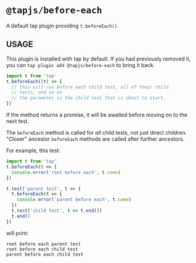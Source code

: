 # `@tapjs/before-each`

A default tap plugin providing `t.beforeEach()`.

## USAGE

This plugin is installed with tap by default. If you had
previously removed it, you can `tap plugin add @tapjs/before-each` to
bring it back.

```ts
import t from 'tap'
t.beforeEach((t) => {
  // this will run before each child test, all of their child
  // tests, and so on
  // the parameter is the child test that is about to start.
})
```

If the method returns a promise, it will be awaited before moving
on to the next test.

The `beforeEach` method is called for _all_ child tests, not just
direct children. "Closer" ancestor `beforeEach` methods are called
after further ancestors.

For example, this test:

```js
import t from 'tap'
t.beforeEach(t => {
  console.error('root before each', t.name)
})

t.test('parent test', t => {
  t.beforeEach(t => {
    console.error('parent before each', t.name)
  })
  t.test('child test', t => t.end())
  t.end()
})
```

will print:

```
root before each parent test
root before each child test
parent before each child test
```

